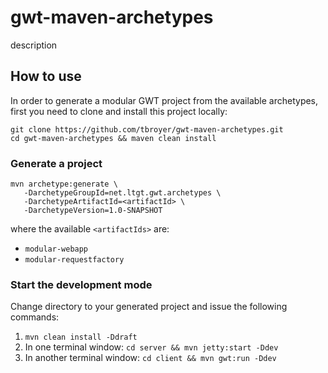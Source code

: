 gwt-maven-archetypes
====================

description

How to use
----------

In order to generate a modular GWT project from the available archetypes, first you need to clone and install this project locally:

    git clone https://github.com/tbroyer/gwt-maven-archetypes.git
    cd gwt-maven-archetypes && maven clean install

### Generate a project

    mvn archetype:generate \
       -DarchetypeGroupId=net.ltgt.gwt.archetypes \
       -DarchetypeArtifactId=<artifactId> \
       -DarchetypeVersion=1.0-SNAPSHOT

where the available `<artifactIds>` are:

* `modular-webapp`
* `modular-requestfactory`


### Start the development mode

Change directory to your generated project and issue the following commands:

1. `mvn clean install -Ddraft`
2. In one terminal window: `cd server && mvn jetty:start -Ddev`
3. In another terminal window: `cd client && mvn gwt:run -Ddev`
